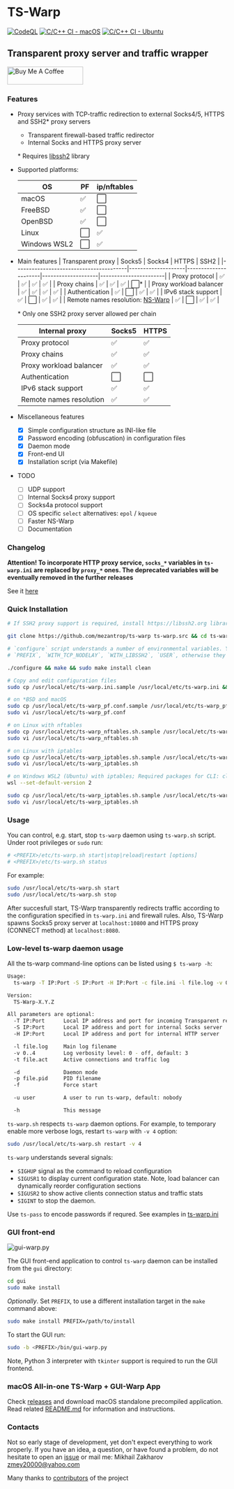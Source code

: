 # TS-Warp

[![CodeQL](https://github.com/mezantrop/ts-warp/actions/workflows/codeql.yml/badge.svg)](https://github.com/mezantrop/ts-warp/actions/workflows/codeql.yml)
[![C/C++ CI - macOS](https://github.com/mezantrop/ts-warp/actions/workflows/c-cpp-macos.yml/badge.svg)](https://github.com/mezantrop/ts-warp/actions/workflows/c-cpp-macos.yml)
[![C/C++ CI - Ubuntu](https://github.com/mezantrop/ts-warp/actions/workflows/c-cpp-ubuntu.yml/badge.svg)](https://github.com/mezantrop/ts-warp/actions/workflows/c-cpp-ubuntu.yml)

## Transparent proxy server and traffic wrapper

<a href="https://www.buymeacoffee.com/mezantrop" target="_blank"><img src="https://cdn.buymeacoffee.com/buttons/default-orange.png" alt="Buy Me A Coffee" height="41" width="174"></a>

### Features

- Proxy services with TCP-traffic redirection to external Socks4/5, HTTPS and SSH2* proxy servers
  - Transparent firewall-based traffic redirector
  - Internal Socks and HTTPS proxy server

  \* Requires [libssh2](https://libssh2.org) library

- Supported platforms:

  | OS           | PF                   | ip/nftables          |
  |--------------|----------------------|----------------------|
  | macOS        | :white_check_mark:   | :white_large_square: |
  | FreeBSD      | :white_check_mark:   | :white_large_square: |
  | OpenBSD      | :white_check_mark:   | :white_large_square: |
  | Linux        | :white_large_square: | :white_check_mark:   |
  | Windows WSL2 | :white_large_square: | :white_check_mark:   |

- Main features
  | Transparent proxy                      | Socks5             | Socks4               | HTTPS              | SSH2                  |
  |----------------------------------------|--------------------|----------------------|--------------------|-----------------------|
  | Proxy protocol                         | :white_check_mark: | :white_check_mark:   | :white_check_mark: | :white_check_mark:    |
  | Proxy chains                           | :white_check_mark: | :white_check_mark:   | :white_check_mark: | :white_large_square:* |
  | Proxy workload balancer                | :white_check_mark: | :white_check_mark:   | :white_check_mark: | :white_check_mark:    |
  | Authentication                         | :white_check_mark: | :white_large_square: | :white_check_mark: | :white_check_mark:    |
  | IPv6 stack support                     | :white_check_mark: | :white_large_square: | :white_check_mark: | :white_check_mark:    |
  | Remote names resolution: [NS-Warp](ns) | :white_check_mark: | :white_large_square: | :white_check_mark: | :white_check_mark:    |

  \* Only one SSH2 proxy server allowed per chain

  | Internal proxy                         | Socks5               | HTTPS                |
  |----------------------------------------|----------------------|----------------------|
  | Proxy protocol                         | :white_check_mark:   | :white_check_mark:   |
  | Proxy chains                           | :white_check_mark:   | :white_check_mark:   |
  | Proxy workload balancer                | :white_check_mark:   | :white_check_mark:   |
  | Authentication                         | :white_large_square: | :white_large_square: |
  | IPv6 stack support                     | :white_check_mark:   | :white_check_mark:   |
  | Remote names resolution                | :white_check_mark:   | :white_check_mark:   |

- Miscellaneous features
  - [x] Simple configuration structure as INI-like file
  - [x] Password encoding (obfuscation) in configuration files
  - [x] Daemon mode
  - [x] Front-end UI
  - [x] Installation script (via Makefile)

- TODO
  - [ ] UDP support
  - [ ] Internal Socks4 proxy support
  - [ ] Socks4a protocol support
  - [ ] OS specific `select` alternatives: `epol` / `kqueue`
  - [ ] Faster NS-Warp
  - [ ] Documentation

### Changelog

**Attention! To incorporate HTTP proxy service, `socks_*` variables in `ts-warp.ini` are replaced by `proxy_*` ones.
The deprecated variables will be eventually removed in the further releases**

See it [here](CHANGELOG.md)

### Quick Installation

```sh
# If SSH2 proxy support is required, install https://libssh2.org library first, then download ts-warp:

git clone https://github.com/mezantrop/ts-warp ts-warp.src && cd ts-warp.src

# `configure` script understands a number of environmental variables. You can force setting values to:
# `PREFIX`, `WITH_TCP_NODELAY`, `WITH_LIBSSH2`, `USER`, otherwise they will be auto-detected.

./configure && make && sudo make install clean

# Copy and edit configuration files
sudo cp /usr/local/etc/ts-warp.ini.sample /usr/local/etc/ts-warp.ini && sudo vi /usr/local/etc/ts-warp.ini

# on *BSD and macOS
sudo cp /usr/local/etc/ts-warp_pf.conf.sample /usr/local/etc/ts-warp_pf.conf
sudo vi /usr/local/etc/ts-warp_pf.conf

# on Linux with nftables
sudo cp /usr/local/etc/ts-warp_nftables.sh.sample /usr/local/etc/ts-warp_nftables.sh
sudo vi /usr/local/etc/ts-warp_nftables.sh

# on Linux with iptables
sudo cp /usr/local/etc/ts-warp_iptables.sh.sample /usr/local/etc/ts-warp_iptables.sh
sudo vi /usr/local/etc/ts-warp_iptables.sh

# on Windows WSL2 (Ubuntu) with iptables; Required packages for CLI: clang/gcc, make. For GUI-Warp: python3-tk
wsl --set-default-version 2

sudo cp /usr/local/etc/ts-warp_iptables.sh.sample /usr/local/etc/ts-warp_iptables.sh
sudo vi /usr/local/etc/ts-warp_iptables.sh
```

### Usage

You can control, e.g. start, stop `ts-warp` daemon using `ts-warp.sh` script. Under root privileges or `sudo` run:

```sh
# <PREFIX>/etc/ts-warp.sh start|stop|reload|restart [options]
# <PREFIX>/etc/ts-warp.sh status
```

For example:

```sh
sudo /usr/local/etc/ts-warp.sh start
sudo /usr/local/etc/ts-warp.sh stop
```

After succesfull start, TS-Warp transparently redirects traffic according to the configuration specified in
`ts-warp.ini` and firewall rules. Also, TS-Warp spawns Socks5 proxy server at `localhost:10800` and HTTPS proxy
(CONNECT method) at `localhost:8080`.

### Low-level ts-warp daemon usage

All the ts-warp command-line options can be listed using `$ ts-warp -h`:

```sh
Usage:
  ts-warp -T IP:Port -S IP:Port -H IP:Port -c file.ini -l file.log -v 0-4 -t file.act -d -p file.pid -f -u user -h

Version:
  TS-Warp-X.Y.Z

All parameters are optional:
  -T IP:Port      Local IP address and port for incoming Transparent requests
  -S IP:Port      Local IP address and port for internal Socks server
  -H IP:Port      Local IP address and port for internal HTTP server

  -l file.log     Main log filename
  -v 0..4         Log verbosity level: 0 - off, default: 3
  -t file.act     Active connections and traffic log

  -d              Daemon mode
  -p file.pid     PID filename
  -f              Force start

  -u user         A user to run ts-warp, default: nobody

  -h              This message
```

 `ts-warp.sh` respects `ts-warp` daemon options. For example, to temporary enable more verbose logs, restart `ts-warp`
 with `-v 4` option:

```sh
sudo /usr/local/etc/ts-warp.sh restart -v 4
```

`ts-warp` understands several signals:

- `SIGHUP` signal as the command to reload configuration
- `SIGUSR1` to display current configuration state. Note, load balancer can dynamically reorder configuration sections
- `SIGUSR2` to show active clients connection status and traffic stats
- `SIGINT` to stop the daemon.

Use `ts-pass` to encode passwords if requred. See examples in [ts-warp.ini](examples/ts-warp.ini)

### GUI front-end

![gui-warp.py](gui/gui-warp_py.jpg)

The GUI front-end application to control `ts-warp` daemon can be installed from the `gui` directory:

```sh
cd gui
sudo make install
```

*Optionally*. Set `PREFIX`, to use a different installation target in the `make` command above:

``` sh
sudo make install PREFIX=/path/to/install
```

To start the GUI run:

``` sh
sudo -b <PREFIX>/bin/gui-warp.py
```

Note, Python 3 interpreter with `tkinter` support is required to run the GUI frontend.

### macOS All-in-one TS-Warp + GUI-Warp App

Check [releases](https://github.com/mezantrop/ts-warp/releases) and download macOS standalone precompiled application.
Read related [README.md](gui/ports/macOS/README.md) for information and instructions.

### Contacts

Not so early stage of development, yet don't expect everything to work properly. If you have an idea, a question,
or have found a problem, do not hesitate to open an [issue](https://github.com/mezantrop/ts-warp/issues/new/choose)
or mail me: Mikhail Zakharov <zmey20000@yahoo.com>

Many thanks to [contributors](CONTRIBUTORS.md) of the project
